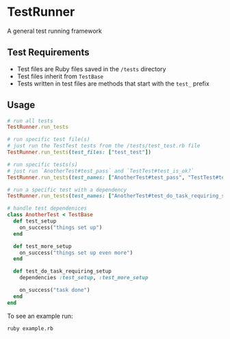 # TestRunner

A general test running framework

## Test Requirements

- Test files are Ruby files saved in the `/tests` directory
- Test files inherit from `TestBase`
- Tests written in test files are methods that start with the `test_` prefix

## Usage

```ruby
# run all tests
TestRunner.run_tests

# run specific test file(s)
# just run the TestTest tests from the /tests/test_test.rb file
TestRunner.run_tests(test_files: ["test_test"])

# run specific tests(s)
# just run `AnotherTest#test_pass` and `TestTest#test_is_ok?`
TestRunner.run_tests(test_names: ["AnotherTest#test_pass", "TestTest#test_is_ok?"])

# run a specific test with a dependency
TestRunner.run_tests(test_names: ["AnotherTest#test_do_task_requiring_setup"])
```

```ruby
# handle test dependenices
class AnotherTest < TestBase
  def test_setup
    on_success("things set up")
  end

  def test_more_setup
    on_success("things set up even more")
  end

  def test_do_task_requiring_setup
    dependencies :test_setup, :test_more_setup

    on_success("task done")
  end
end
```

To see an example run:
```
ruby example.rb
```
